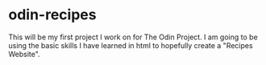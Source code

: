 # odin-recipes
This will be my first project I work on for The Odin Project. I am going to be using the basic skills I have learned in html to hopefully create a "Recipes Website".